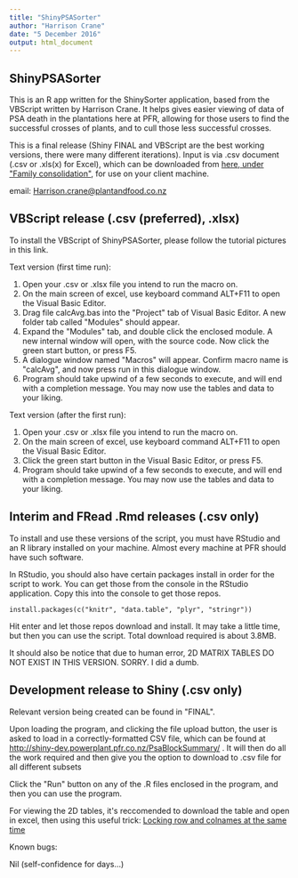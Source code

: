 ```yaml
---
title: "ShinyPSASorter"
author: "Harrison Crane"
date: "5 December 2016"
output: html_document
---
```


## ShinyPSASorter

This is an R app written for the ShinySorter application, based from the VBScript written by Harrison Crane. It helps gives easier viewing of data of PSA death in the plantations here at PFR, allowing for those users to find the successful crosses of plants, and to cull those less successful crosses.

This is a final release (Shiny FINAL and VBScript are the best working versions, there were many different iterations). Input is via .csv document (.csv or .xls(x) for Excel), which can be downloaded from <a href="http://shiny.powerplant.pfr.co.nz/PsaBlockSummary/">here, under "Family consolidation"</a>, for use on your client machine.

email: Harrison.crane@plantandfood.co.nz

## VBScript release (.csv (preferred), .xlsx)

To install the VBScript of ShinyPSASorter, please follow the tutorial pictures in this link.

Text version (first time run):

1. Open your .csv or .xlsx file you intend to run the macro on.
2. On the main screen of excel, use keyboard command ALT+F11 to open the Visual Basic Editor.
3. Drag file calcAvg.bas into the "Project" tab of Visual Basic Editor. A new folder tab called "Modules" should appear.
4. Expand the "Modules" tab, and double click the enclosed module. A new internal window will open, with the source code. Now click the green start button, or press F5.
5. A dialogue window named "Macros" will appear. Confirm macro name is "calcAvg", and now press run in this dialogue window.
6. Program should take upwind of a few seconds to execute, and will end with a completion message. You may now use the tables and data to your liking.

Text version (after the first run):

1. Open your .csv or .xlsx file you intend to run the macro on.
2. On the main screen of excel, use keyboard command ALT+F11 to open the Visual Basic Editor.
3. Click the green start button in the Visual Basic Editor, or press F5.
4. Program should take upwind of a few seconds to execute, and will end with a completion message. You may now use the tables and data to your liking.

## Interim and FRead .Rmd releases (.csv only)

To install and use these versions of the script, you must have RStudio and an R library installed on your machine. Almost every machine at PFR should have such software.

In RStudio, you should also have certain packages install in order for the script to work. You can get those from the console in the RStudio application. Copy this into the console to get those repos.

```install.packages(c("knitr", "data.table", "plyr", "stringr"))```

Hit enter and let those repos download and install. It may take a little time, but then you can use the script. Total download required is about 3.8MB.

It should also be notice that due to human error, 2D MATRIX TABLES DO NOT EXIST IN THIS VERSION. SORRY. I did a dumb.

## Development release to Shiny (.csv only)

Relevant version being created can be found in "FINAL".

Upon loading the program, and clicking the file upload button, the user is asked to load in a correctly-formatted CSV file, which can be found at http://shiny-dev.powerplant.pfr.co.nz/PsaBlockSummary/ . It will then do all the work required and then give you the option to download to .csv file for all different subsets

Click the "Run" button on any of the .R files enclosed in the program, and then you can use the program.

For viewing the 2D tables, it's reccomended to download the table and open in excel, then using this useful trick:
<a href="http://stackoverflow.com/questions/10915733/freezing-row-1-and-column-a-at-the-same-time">Locking row and colnames at the same time</a>

Known bugs:

Nil (self-confidence for days...)